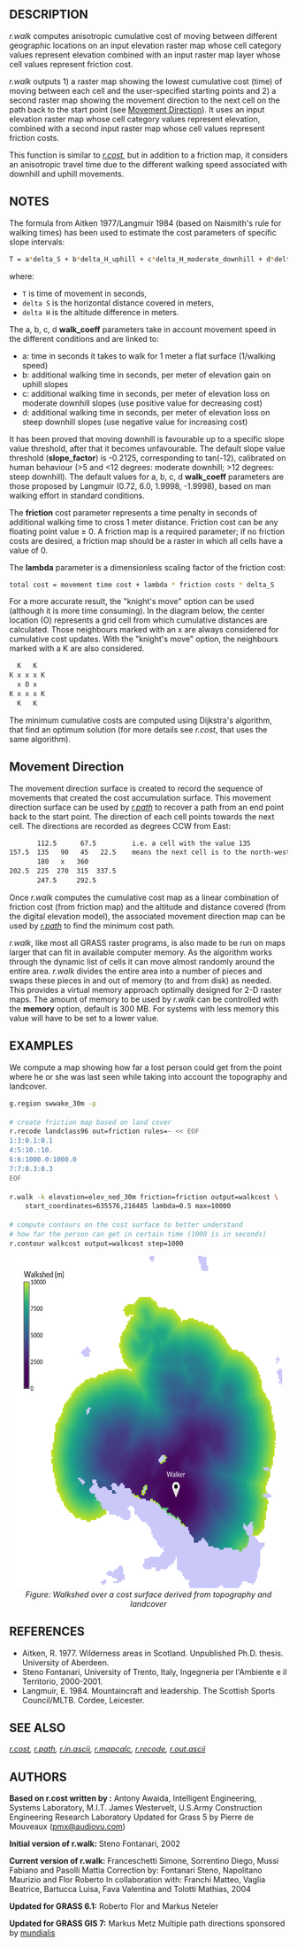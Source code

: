 ## DESCRIPTION

*r.walk* computes anisotropic cumulative cost of moving between
different geographic locations on an input elevation raster map whose
cell category values represent elevation combined with an input raster
map layer whose cell values represent friction cost.

*r.walk* outputs 1) a raster map showing the lowest cumulative cost
(time) of moving between each cell and the user-specified starting
points and 2) a second raster map showing the movement direction to the
next cell on the path back to the start point (see [Movement
Direction](#move)). It uses an input elevation raster map whose cell
category values represent elevation, combined with a second input raster
map whose cell values represent friction costs.

This function is similar to *[r.cost](r.cost.md)*, but in addition to a
friction map, it considers an anisotropic travel time due to the
different walking speed associated with downhill and uphill movements.

## NOTES

The formula from Aitken 1977/Langmuir 1984 (based on Naismith's rule for
walking times) has been used to estimate the cost parameters of specific
slope intervals:

```bash
T = a*delta_S + b*delta_H_uphill + c*delta_H_moderate_downhill + d*delta_H_steep_downhill
```

where:

- `T` is time of movement in seconds,
- `delta S` is the horizontal distance covered in meters,
- `delta H` is the altitude difference in meters.

The a, b, c, d **walk_coeff** parameters take in account movement speed
in the different conditions and are linked to:

- a: time in seconds it takes to walk for 1 meter a flat surface
  (1/walking speed)
- b: additional walking time in seconds, per meter of elevation gain on
  uphill slopes
- c: additional walking time in seconds, per meter of elevation loss on
  moderate downhill slopes (use positive value for decreasing cost)
- d: additional walking time in seconds, per meter of elevation loss on
  steep downhill slopes (use negative value for increasing cost)

It has been proved that moving downhill is favourable up to a specific
slope value threshold, after that it becomes unfavourable. The default
slope value threshold (**slope_factor**) is -0.2125, corresponding to
tan(-12), calibrated on human behaviour (\>5 and \<12 degrees: moderate
downhill; \>12 degrees: steep downhill). The default values for a, b, c,
d **walk_coeff** parameters are those proposed by Langmuir (0.72, 6.0,
1.9998, -1.9998), based on man walking effort in standard conditions.

The **friction** cost parameter represents a time penalty in seconds of
additional walking time to cross 1 meter distance. Friction cost can be
any floating point value ≥ 0. A friction map is a required parameter; if
no friction costs are desired, a friction map should be a raster in
which all cells have a value of 0.

The **lambda** parameter is a dimensionless scaling factor of the
friction cost:

```bash
total cost = movement time cost + lambda * friction costs * delta_S
```

For a more accurate result, the "knight's move" option can be used
(although it is more time consuming). In the diagram below, the center
location (O) represents a grid cell from which cumulative distances are
calculated. Those neighbours marked with an x are always considered for
cumulative cost updates. With the "knight's move" option, the neighbours
marked with a K are also considered.

```bash
  K   K
K x x x K
  x O x
K x x x K
  K   K
```

The minimum cumulative costs are computed using Dijkstra's algorithm,
that find an optimum solution (for more details see *r.cost*, that uses
the same algorithm). <span id="move"></span>

## Movement Direction

The movement direction surface is created to record the sequence of
movements that created the cost accumulation surface. This movement
direction surface can be used by *[r.path](r.path.md)* to recover a path
from an end point back to the start point. The direction of each cell
points towards the next cell. The directions are recorded as degrees CCW
from East:

```bash
       112.5      67.5         i.e. a cell with the value 135
157.5  135   90   45   22.5    means the next cell is to the north-west
       180   x   360
202.5  225  270  315  337.5
       247.5     292.5
```

Once *r.walk* computes the cumulative cost map as a linear combination
of friction cost (from friction map) and the altitude and distance
covered (from the digital elevation model), the associated movement
direction map can be used by *[r.path](r.path.md)* to find the minimum
cost path.

*r.walk*, like most all GRASS raster programs, is also made to be run on
maps larger that can fit in available computer memory. As the algorithm
works through the dynamic list of cells it can move almost randomly
around the entire area. *r.walk* divides the entire area into a number
of pieces and swaps these pieces in and out of memory (to and from disk)
as needed. This provides a virtual memory approach optimally designed
for 2-D raster maps. The amount of memory to be used by *r.walk* can be
controlled with the **memory** option, default is 300 MB. For systems
with less memory this value will have to be set to a lower value.

## EXAMPLES

We compute a map showing how far a lost person could get from the point
where he or she was last seen while taking into account the topography
and landcover.

```bash
g.region swwake_30m -p

# create friction map based on land cover
r.recode landclass96 out=friction rules=- << EOF
1:3:0.1:0.1
4:5:10.:10.
6:6:1000.0:1000.0
7:7:0.3:0.3
EOF

r.walk -k elevation=elev_ned_30m friction=friction output=walkcost \
    start_coordinates=635576,216485 lambda=0.5 max=10000

# compute contours on the cost surface to better understand
# how far the person can get in certain time (1000 is in seconds)
r.contour walkcost output=walkcost step=1000
```

<div align="center" style="margin: 10px">

[<img src="r_walk.png" data-border="0" width="600" height="600"
alt="r.walk example" />](r_walk.png)
*Figure: Walkshed over a cost surface derived from topography and
landcover*

</div>

## REFERENCES

- Aitken, R. 1977. Wilderness areas in Scotland. Unpublished Ph.D.
  thesis. University of Aberdeen.
- Steno Fontanari, University of Trento, Italy, Ingegneria per
  l'Ambiente e il Territorio, 2000-2001.
- Langmuir, E. 1984. Mountaincraft and leadership. The Scottish Sports
  Council/MLTB. Cordee, Leicester.

## SEE ALSO

*[r.cost](r.cost.md), [r.path](r.path.md), [r.in.ascii](r.in.ascii.md),
[r.mapcalc](r.mapcalc.md), [r.recode](r.recode.md),
[r.out.ascii](r.out.ascii.md)*

## AUTHORS

**Based on r.cost written by :**
Antony Awaida, Intelligent Engineering, Systems Laboratory, M.I.T.
James Westervelt, U.S.Army Construction Engineering Research
Laboratory
Updated for Grass 5 by Pierre de Mouveaux (<pmx@audiovu.com>)

**Initial version of r.walk:**
Steno Fontanari, 2002

**Current version of r.walk:**
Franceschetti Simone, Sorrentino Diego, Mussi Fabiano and Pasolli
Mattia
Correction by: Fontanari Steno, Napolitano Maurizio and Flor Roberto
In collaboration with: Franchi Matteo, Vaglia Beatrice, Bartucca Luisa,
Fava Valentina and Tolotti Mathias, 2004

**Updated for GRASS 6.1:**
Roberto Flor and Markus Neteler

**Updated for GRASS GIS 7:**
Markus Metz
Multiple path directions sponsored by
[mundialis](https://www.mundialis.de)
